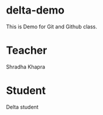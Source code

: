 # delta-demo

This is Demo for Git and Github class.

# Teacher

Shradha Khapra

# Student 
Delta student
